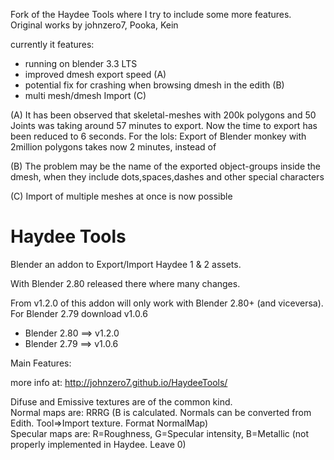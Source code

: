 Fork of the Haydee Tools where I try to include some more features.
Original works by johnzero7, Pooka, Kein

currently it features:
- running on blender 3.3 LTS
- improved dmesh export speed (A)
- potential fix for crashing when browsing dmesh in the edith (B)
- multi mesh/dmesh Import (C)


(A) It has been observed that skeletal-meshes with 200k polygons and 50 Joints was taking around 57 minutes to export. Now the time to export has been reduced to 6 seconds.
For the lols: Export of Blender monkey with 2million polygons takes now 2 minutes, instead of 

(B) The problem may be the name of the exported object-groups inside the dmesh, when they include dots,spaces,dashes and other special characters
    
(C) Import of multiple meshes at once is now possible

Haydee Tools
=========
Blender an addon to Export/Import Haydee 1 & 2 assets.

With Blender 2.80 released there where many changes.

From v1.2.0 of this addon will only work with Blender 2.80+ (and viceversa).
For Blender 2.79 download v1.0.6

- Blender 2.80 ==> v1.2.0
- Blender 2.79 ==> v1.0.6

Main Features:

more info at:
http://johnzero7.github.io/HaydeeTools/


Difuse and Emissive textures are of the common kind.<br />
Normal maps are: RRRG (B is calculated. Normals can be converted from Edith. Tool=>Import texture. Format NormalMap)<br />
Specular maps are: R=Roughness, G=Specular intensity, B=Metallic (not properly implemented in Haydee. Leave 0)<br />
